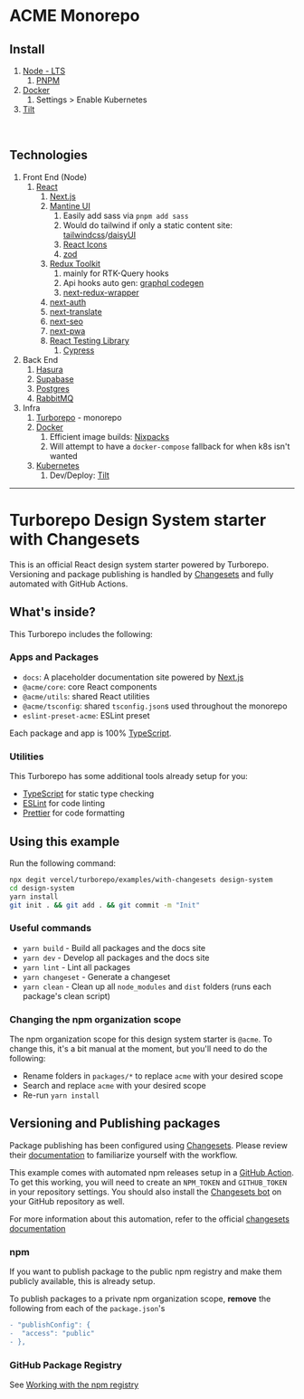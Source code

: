 # ACME Monorepo

## Install

1. [Node - LTS](https://nodejs.org/en/download/)
   1. [PNPM](https://pnpm.io/installation)
2. [Docker](https://docs.docker.com/get-docker/)
   1. Settings > Enable Kubernetes
3. [Tilt](https://docs.tilt.dev/install.html)

<br />

## Technologies

1) Front End (Node)
   1) [React](https://beta.reactjs.org/)
      1) [Next.js](https://nextjs.org/)
      2) [Mantine UI](https://mantine.dev/)
         1) Easily add sass via `pnpm add sass`
         2) Would do tailwind if only a static content site: [tailwindcss](https://tailwindcss.com/)/[daisyUI](https://daisyui.com/)
         3) [React Icons](https://react-icons.github.io/react-icons/)
         4) [zod](https://zod.dev/)
      3) [Redux Toolkit](https://redux-toolkit.js.org/)
         1) mainly for RTK-Query hooks
         2) Api hooks auto gen: [graphql codegen](https://redux-toolkit.js.org/rtk-query/usage/code-generation#graphql)
         3) [next-redux-wrapper](https://github.com/kirill-konshin/next-redux-wrapper)
      4) [next-auth](https://next-auth.js.org/)
      5) [next-translate](https://github.com/vinissimus/next-translate)
      6) [next-seo](https://github.com/garmeeh/next-seo)
      7) [next-pwa](https://github.com/shadowwalker/next-pwa)
      8) [React Testing Library](https://testing-library.com/docs/react-testing-library/intro/)
         1) [Cypress](https://www.cypress.io/)
2) Back End
   1) [Hasura](https://hasura.io/)
   2) [Supabase](https://supabase.com/)
   3) [Postgres](https://www.postgresql.org/)
   4) [RabbitMQ](https://www.rabbitmq.com/)
3) Infra
   1) [Turborepo](https://turborepo.org/) - monorepo
   2) [Docker](https://docs.docker.com/)
      1) Efficient image builds: [Nixpacks](https://nixpacks.com/docs/getting-started)
      2) Will attempt to have a `docker-compose` fallback for when k8s isn't wanted
   3) [Kubernetes](https://kubernetes.io/)
      1) Dev/Deploy: [Tilt](https://tilt.dev/)

<hr />

# Turborepo Design System starter with Changesets

This is an official React design system starter powered by Turborepo. Versioning and package publishing is handled by [Changesets](https://github.com/changesets/changesets) and fully automated with GitHub Actions.

## What's inside?

This Turborepo includes the following:

### Apps and Packages

- `docs`: A placeholder documentation site powered by [Next.js](https://nextjs.org)
- `@acme/core`: core React components
- `@acme/utils`: shared React utilities
- `@acme/tsconfig`: shared `tsconfig.json`s used throughout the monorepo
- `eslint-preset-acme`: ESLint preset

Each package and app is 100% [TypeScript](https://www.typescriptlang.org/).

### Utilities

This Turborepo has some additional tools already setup for you:

- [TypeScript](https://www.typescriptlang.org/) for static type checking
- [ESLint](https://eslint.org/) for code linting
- [Prettier](https://prettier.io) for code formatting

## Using this example

Run the following command:

```sh
npx degit vercel/turborepo/examples/with-changesets design-system
cd design-system
yarn install
git init . && git add . && git commit -m "Init"
```

### Useful commands

- `yarn build` - Build all packages and the docs site
- `yarn dev` - Develop all packages and the docs site
- `yarn lint` - Lint all packages
- `yarn changeset` - Generate a changeset
- `yarn clean` - Clean up all `node_modules` and `dist` folders (runs each package's clean script)

### Changing the npm organization scope

The npm organization scope for this design system starter is `@acme`. To change this, it's a bit manual at the moment, but you'll need to do the following:

- Rename folders in `packages/*` to replace `acme` with your desired scope
- Search and replace `acme` with your desired scope
- Re-run `yarn install`

## Versioning and Publishing packages

Package publishing has been configured using [Changesets](https://github.com/changesets/changesets). Please review their [documentation](https://github.com/changesets/changesets#documentation) to familiarize yourself with the workflow.

This example comes with automated npm releases setup in a [GitHub Action](https://github.com/changesets/action). To get this working, you will need to create an `NPM_TOKEN` and `GITHUB_TOKEN` in your repository settings. You should also install the [Changesets bot](https://github.com/apps/changeset-bot) on your GitHub repository as well.

For more information about this automation, refer to the official [changesets documentation](https://github.com/changesets/changesets/blob/main/docs/automating-changesets.md)

### npm

If you want to publish package to the public npm registry and make them publicly available, this is already setup.

To publish packages to a private npm organization scope, **remove** the following from each of the `package.json`'s

```diff
- "publishConfig": {
-  "access": "public"
- },
```

### GitHub Package Registry

See [Working with the npm registry](https://docs.github.com/en/packages/working-with-a-github-packages-registry/working-with-the-npm-registry#publishing-a-package-using-publishconfig-in-the-packagejson-file)
